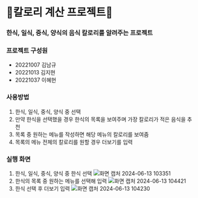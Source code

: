# 🍚칼로리 계산 프로젝트🍚

### 한식, 일식, 중식, 양식의 음식 칼로리를 알려주는 프로젝트

### 프로젝트 구성원
- 20221007 김남규
- 20221013 김지현
- 20221037 이혜현

### 사용방법
1. 한식, 일식, 중식, 양식 중 선택
2. 만약 한식을 선택했을 경우 한식의 목록을 보여주며 가장 칼로리가 적은 음식을 추천
3. 목록 중 원하는 메뉴를 작성하면 해당 메뉴의 칼로리를 보여줌
4. 목록의 메뉴 전체의 칼로리를 원할 경우 더보기를 입력

### 실행 화면
1. 한식, 일식, 중식, 양식 중 한식 선택
   ![화면 캡처 2024-06-13 103351](https://github.com/Hyehyun1001/datastructure-project-2024/assets/131340894/1cc8cf60-2da6-425d-a58e-564881a9d55a)
2. 한식의 목록 중 원하는 메뉴를 선택해 입력
   ![화면 캡처 2024-06-13 104421](https://github.com/Hyehyun1001/datastructure-project-2024/assets/131340894/e6bcc52c-cf5f-4cca-a95d-b1dedec61c20)
3. 한식 선택 후 더보기 입력
   ![화면 캡처 2024-06-13 104230](https://github.com/Hyehyun1001/datastructure-project-2024/assets/131340894/b24c06d3-3170-4366-96f6-bbabb26616c4)
